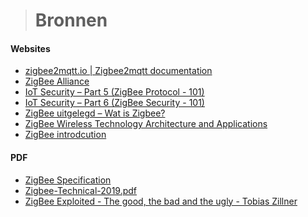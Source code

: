 > # Bronnen

#### Websites

- [zigbee2mqtt.io | Zigbee2mqtt documentation](https://www.zigbee2mqtt.io)
- [ZigBee Alliance](https://zigbeealliance.org)
- [IoT Security – Part 5 (ZigBee Protocol - 101)](https://payatu.com/blog/dattatray/zigbee-protocol-101)
- [IoT Security – Part 6 (ZigBee Security - 101)](https://payatu.com/blog/dattatray/zigbee-security-101)
- [ZigBee uitgelegd – Wat is Zigbee?](https://homey.app/nl-be/wiki/wat-is-zigbee/)
- [ZigBee Wireless Technology Architecture and Applications](https://www.elprocus.com/what-is-zigbee-technology-architecture-and-its-applications/)
- [ZigBee introdcution](https://www.icpdas-usa.com/zigbeeintro)

#### PDF

- <a href="appendix/pdf/docs-05-3474-21-0csg-zigbee-specification.pdf">ZigBee Specification</a>
- <a href="appendix/pdf/Zigbee-Technical-2019.pdf">Zigbee-Technical-2019.pdf</a>
- <a href="appendix/pdf/MJS_045_Zillner_ZigBee.pdf">ZigBee Exploited - The good, the bad and the ugly - Tobias Zillner</a>

